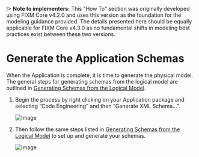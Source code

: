 !> **Note to implementers:** This "How To" section was originally developed using FIXM Core v4.2.0 and uses this version as the foundation for the modeling guidance provided. The details presented here should be equally applicable for FIXM Core v4.3.0 as no fundamental shifts in modeling best practices exist between these two versions.

# Generate the Application Schemas

When the Application is complete, it is time to generate the physical
model. The general steps for generating schemas from the logical model
are outlined in [Generating Schemas from the Logical Model](/how-to-generate-xml-schemas/generating-schemas-from-the-logical-model).

1. Begin the process by right clicking on your Application package and
    selecting “Code Engineering” and then “Generate XML Schema…”.

    ![Image](.//media/image195.png)

2. Then follow the same steps listed in [Generating Schemas from the Logical Model](/how-to-generate-xml-schemas/generating-schemas-from-the-logical-model) to set up and
    generate your schemas.

    ![Image](.//media/image196.png)
